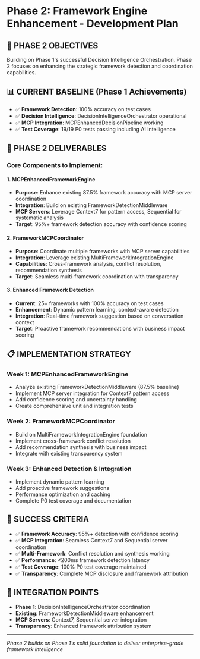 # Phase 2: Framework Engine Enhancement - Development Plan

## 🎯 **PHASE 2 OBJECTIVES**

Building on Phase 1's successful Decision Intelligence Orchestration, Phase 2 focuses on enhancing the strategic framework detection and coordination capabilities.

## 📊 **CURRENT BASELINE (Phase 1 Achievements)**
- ✅ **Framework Detection**: 100% accuracy on test cases
- ✅ **Decision Intelligence**: DecisionIntelligenceOrchestrator operational
- ✅ **MCP Integration**: MCPEnhancedDecisionPipeline working
- ✅ **Test Coverage**: 19/19 P0 tests passing including AI Intelligence

## 🚀 **PHASE 2 DELIVERABLES**

### **Core Components to Implement:**

#### **1. MCPEnhancedFrameworkEngine**
- **Purpose**: Enhance existing 87.5% framework accuracy with MCP server coordination
- **Integration**: Build on existing FrameworkDetectionMiddleware
- **MCP Servers**: Leverage Context7 for pattern access, Sequential for systematic analysis
- **Target**: 95%+ framework detection accuracy with confidence scoring

#### **2. FrameworkMCPCoordinator**
- **Purpose**: Coordinate multiple frameworks with MCP server capabilities
- **Integration**: Leverage existing MultiFrameworkIntegrationEngine
- **Capabilities**: Cross-framework analysis, conflict resolution, recommendation synthesis
- **Target**: Seamless multi-framework coordination with transparency

#### **3. Enhanced Framework Detection**
- **Current**: 25+ frameworks with 100% accuracy on test cases
- **Enhancement**: Dynamic pattern learning, context-aware detection
- **Integration**: Real-time framework suggestion based on conversation context
- **Target**: Proactive framework recommendations with business impact scoring

## 📋 **IMPLEMENTATION STRATEGY**

### **Week 1: MCPEnhancedFrameworkEngine**
- Analyze existing FrameworkDetectionMiddleware (87.5% baseline)
- Implement MCP server integration for Context7 pattern access
- Add confidence scoring and uncertainty handling
- Create comprehensive unit and integration tests

### **Week 2: FrameworkMCPCoordinator**
- Build on MultiFrameworkIntegrationEngine foundation
- Implement cross-framework conflict resolution
- Add recommendation synthesis with business impact
- Integrate with existing transparency system

### **Week 3: Enhanced Detection & Integration**
- Implement dynamic pattern learning
- Add proactive framework suggestions
- Performance optimization and caching
- Complete P0 test coverage and documentation

## 🎯 **SUCCESS CRITERIA**
- ✅ **Framework Accuracy**: 95%+ detection with confidence scoring
- ✅ **MCP Integration**: Seamless Context7 and Sequential server coordination
- ✅ **Multi-Framework**: Conflict resolution and synthesis working
- ✅ **Performance**: <200ms framework detection latency
- ✅ **Test Coverage**: 100% P0 test coverage maintained
- ✅ **Transparency**: Complete MCP disclosure and framework attribution

## 🔗 **INTEGRATION POINTS**
- **Phase 1**: DecisionIntelligenceOrchestrator coordination
- **Existing**: FrameworkDetectionMiddleware enhancement
- **MCP Servers**: Context7, Sequential server integration
- **Transparency**: Enhanced framework attribution system

---
*Phase 2 builds on Phase 1's solid foundation to deliver enterprise-grade framework intelligence*
